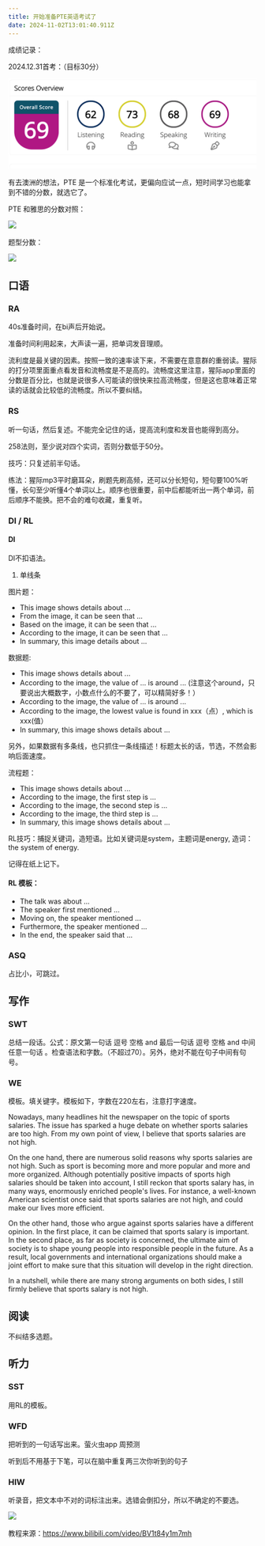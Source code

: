 ```yaml
---
title: 开始准备PTE英语考试了
date: 2024-11-02T13:01:40.911Z
---
```



成绩记录：

2024.12.31首考：（目标30分）

![bb38fe2d1ea9984a5162936016032a5.png](https://github.com/codemonster857/tinymind-blog/blob/main/assets/images/2025-01-05/1736085944624.png?raw=true)


有去澳洲的想法，PTE 是一个标准化考试，更偏向应试一点，短时间学习也能拿到不错的分数，就选它了。

PTE 和雅思的分数对照：

![](https://img.jasonleehere.com/202411012218259.png)

题型分数：

![](https://img.jasonleehere.com/202412221951446.png)

## 口语

### RA

40s准备时间，在bi声后开始说。

准备时间利用起来，大声读一遍，把单词发音理顺。

流利度是最关键的因素。按照一致的速率读下来，不需要在意意群的重弱读。猩际的打分项里面重点看发音和流畅度是不是高的。流畅度这里注意，猩际app里面的分数是百分比，也就是说很多人可能读的很快来拉高流畅度，但是这也意味着正常读的话就会比较低的流畅度。所以不要纠结。

### RS

听一句话，然后复述。不能完全记住的话，提高流利度和发音也能得到高分。

258法则，至少说对四个实词，否则分数低于50分。

技巧：只复述前半句话。

练法：猩际mp3平时磨耳朵，刷题先刷高频，还可以分长短句，短句要100%听懂，长句至少听懂4个单词以上。顺序也很重要，前中后都能听出一两个单词，前后顺序不能换。把不会的难句收藏，重复听。

### DI / RL

#### DI

DI不扣语法。

1. 单线条

图片题：

- This image shows details about  ...
- From the image, it can be seen that ...
- Based on the image, it can be seen that ...
- According to the image, it can be seen that ...
- In summary, this image details about  ...

数据题:

- This image shows details about ...
- According to the image, the value of ... is around ... (注意这个around，只要说出大概数字，小数点什么的不要了，可以精简好多！）
- According to the image, the value of ... is around ... 
- According to the image, the lowest value is found in xxx（点）, which is xxx(值）
- In summary, this image shows details about  ...

另外，如果数据有多条线，也只抓住一条线描述！标题太长的话，节选，不然会影响后面速度。

流程题：

- This image shows details about  ...
- According to the image, the first step is …
- According to the image, the second step is ...
- According to the image, the third step is ...
- In summary, this image shows details about  ...


RL技巧：捕捉关键词，造短语。比如关键词是system，主题词是energy, 造词： the system of energy. 

记得在纸上记下。

#### RL 模板：

- The talk was about ...
- The speaker first mentioned ...
- Moving on, the speaker mentioned ...
- Furthermore, the speaker mentioned ...
- In the end, the speaker said that ...

### ASQ

占比小，可跳过。

## 写作

### SWT

总结一段话。公式：原文第一句话 逗号 空格 and 最后一句话 逗号 空格 and 中间任意一句话 。检查语法和字数。（不超过70）。另外，绝对不能在句子中间有句号。

### WE

模板。填关键字。模板如下，字数在220左右，注意打字速度。

Nowadays, many headlines hit the newspaper on the topic of sports salaries. The issue has sparked a huge debate on whether sports salaries are too high. From my own point of view, I believe that sports salaries are not high.

On the one hand, there are numerous solid reasons why sports salaries are not high. Such as sport is becoming more and more popular and more and more organized. Although potentially positive impacts of sports high salaries should be taken into account, I still reckon that sports salary has, in many ways, enormously enriched people's lives. For instance, a well-known American scientist once said that sports salaries are not high, and could make our lives more efficient.

On the other hand, those who argue against sports salaries have a different opinion. In the first place, it can be claimed that sports salary is important. In the second place, as far as society is concerned, the ultimate aim of society is to shape young people into responsible people in the future. As a result, local governments and international organizations should make a joint effort to make sure that this situation will develop in the right direction.

In a nutshell, while there are many strong arguments on both sides, I still firmly believe that sports salary is not high.

## 阅读

不纠结多选题。

## 听力

### SST

用RL的模板。

### WFD

把听到的一句话写出来。萤火虫app 周预测

听到后不用基于下笔，可以在脑中重复两三次你听到的句子

### HIW

听录音，把文本中不对的词标注出来。选错会倒扣分，所以不确定的不要选。

![](https://img.jasonleehere.com/202411022101897.png)

教程来源：https://www.bilibili.com/video/BV1t84y1m7mh